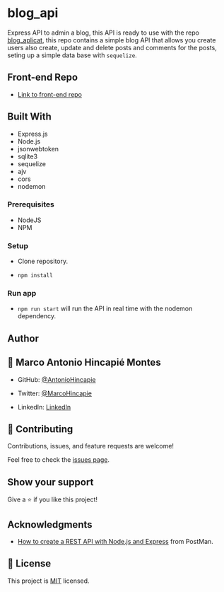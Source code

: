 # blog_api

Express API to admin a blog, this API is ready to use with the repo [blog_aplicat](https://github.com/AntonioHincapie/blog_aplicat), this repo contains a simple blog API that allows you create users also create, update and delete posts and comments for the posts, seting up a simple data base with `sequelize`.

## Front-end Repo

- [Link to front-end repo](https://github.com/AntonioHincapie/blog_aplicat)

## Built With

- Express.js
- Node.js
- jsonwebtoken
- sqlite3
- sequelize
- ajv
- cors
- nodemon

### Prerequisites

- NodeJS
- NPM

### Setup

- Clone repository.

- `npm install`

### Run app

- `npm run start` will run the API in real time with the nodemon dependency.

## Author

## 👤 **Marco Antonio Hincapié Montes**

- GitHub: [@AntonioHincapie](https://github.com/AntonioHincapie)

- Twitter: [@MarcoHincapie](https://twitter.com/MarcoHincapie)

- LinkedIn: [LinkedIn](https://www.linkedin.com/in/antoniohincapie/)

## 🤝 Contributing

Contributions, issues, and feature requests are welcome!

Feel free to check the [issues page](../../issues/).

## Show your support

Give a ⭐️ if you like this project!

## Acknowledgments

- [How to create a REST API with Node.js and Express](https://blog.postman.com/how-to-create-a-rest-api-with-node-js-and-express/) from PostMan.

## 📝 License

This project is [MIT](./LICENSE) licensed.
